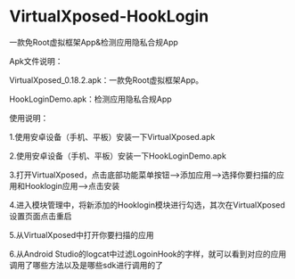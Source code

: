 # VirtualXposed-HookLogin
一款免Root虚拟框架App&amp;检测应用隐私合规App

Apk文件说明：

VirtualXposed_0.18.2.apk：一款免Root虚拟框架App。

HookLoginDemo.apk：检测应用隐私合规App

使用说明：

1.使用安卓设备（手机、平板）安装一下VirtualXposed.apk

2.使用安卓设备（手机、平板）安装一下HookLoginDemo.apk

3.打开VirtualXposed，点击底部功能菜单按钮-->添加应用-->选择你要扫描的应用和Hooklogin应用-->点击安装

4.进入模块管理中，将新添加的Hooklogin模块进行勾选，其次在VirtualXposed设置页面点击重启

5.从VirtualXposed中打开你要扫描的应用

6.从Android Studio的logcat中过滤LogoinHook的字样，就可以看到对应的应用调用了哪些方法以及是哪些sdk进行调用的了

